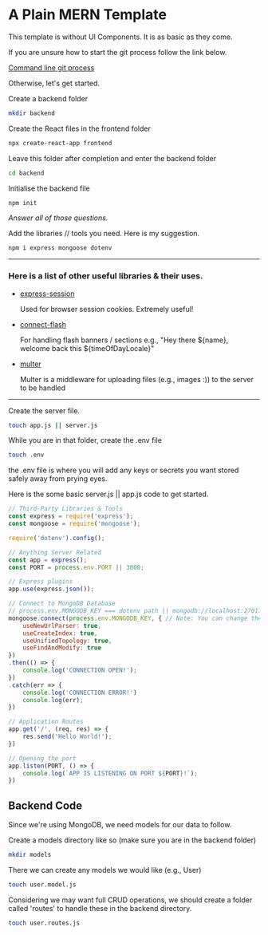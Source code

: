 # A Plain MERN Template
This template is without UI Components. It is as basic as they come.

If you are unsure how to start the git process follow the link below.

<a href="https://github.com/Code-By-Rob/Templates/blob/main/README.md#the-command-line-git-process">Command line git process</a>

Otherwise, let's get started.

Create a backend folder

```sh
mkdir backend
```

Create the React files in the frontend folder

```sh
npx create-react-app frontend
```

Leave this folder after completion and enter the backend folder

```sh
cd backend
```

Initialise the backend file

```sh
npm init
```

*Answer all of those questions.*

Add the libraries // tools you need. 
Here is my suggestion.

```sh
npm i express mongoose dotenv
```

---

<h3>Here is a list of other useful libraries & their uses.</h3>
<div>
    <ul>
        <li>
            <a href="expressjs.com/en/resources/middleware/session.html">express-session</a>
            <p>
                Used for browser session cookies. Extremely useful!
            </p>
        </li>
        <li>
            <a href="https://www.npmjs.com/package/connect-flash">connect-flash</a>
            <p>For handling flash banners / sections e.g., "Hey there ${name}, welcome back this ${timeOfDayLocale}"</p>
        </li>
        <li>
            <a href="https://www.npmjs.com/package/multer">multer</a>
            <p>Multer is a middleware for uploading files (e.g., images :)) to the server to be handled</p>
        </li>
        <!-- <li></li> -->
    </ul>
</div>

---

Create the server file.

```sh
touch app.js || server.js
```

While you are in that folder, create the .env file

```sh
touch .env
```

the .env file is where you will add any keys or secrets you want stored safely away from prying eyes.

Here is the some basic server.js || app.js code to get started.

```js
// Third-Party Libraries & Tools
const express = require('express');
const mongoose = require('mongoose');

require('dotenv').config();

// Anything Server Related
const app = express();
const PORT = process.env.PORT || 3000;

// Express plugins
app.use(express.json());

// Connect to MongoDB Database
// process.env.MONGODB_KEY === dotenv path || mongodb://localhost:27017/mern-basic-template-database
mongoose.connect(process.env.MONGODB_KEY, { // Note: You can change the string after the '/' to whatever suites you.
    useNewUrlParser: true, 
	useCreateIndex: true,
	useUnifiedTopology: true,
	useFindAndModify: true
})
.then(() => {
    console.log('CONNECTION OPEN!');
})
.catch(err => {
    console.log('CONNECTION ERROR!')
    console.log(err);
})

// Application Routes
app.get('/', (req, res) => {
    res.send('Hello World!');
})

// Opening the port
app.listen(PORT, () => {
    console.log(`APP IS LISTENING ON PORT ${PORT}!`);
})
```

## Backend Code

Since we're using MongoDB, we need models for our data to follow.

Create a models directory like so (make sure you are in the backend folder)

```sh
mkdir models
```

There we can create any models we would like (e.g., User)

```sh
touch user.model.js
```

Considering we may want full CRUD operations, we should create a folder called 'routes' to handle these in the backend directory.

```sh
touch user.routes.js
```